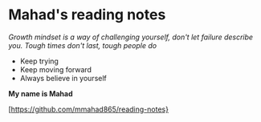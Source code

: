 # Mahad's reading notes

_Growth mindset is a way of challenging yourself, don't let failure describe you. Tough times don't last, tough people do_

- Keep trying
- Keep moving forward
- Always believe in yourself

**My name is Mahad**

[https://github.com/mmahad865/reading-notes}
